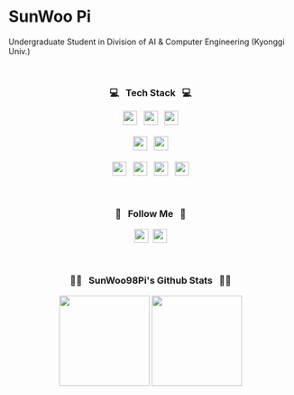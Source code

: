 # SunWoo Pi  

Undergraduate Student in Division of AI & Computer Engineering (Kyonggi Univ.) 

<br>

<h3 align="center">💻 &nbsp Tech Stack &nbsp 💻</h3>
<p align="center">
  <img height=25em src="https://img.shields.io/badge/Python-3766AB?style=flat&logo=Python&logoColor=white"/></a>&nbsp&nbsp
  <img height=25em src="https://img.shields.io/badge/C-A8B9CC?style=flat&logo=C&logoColor=white"/></a>&nbsp&nbsp 
  <img height=25em src="https://img.shields.io/badge/Java-007396?style=flat&logo=Java&logoColor=white"/></a>
  <br><br>
  <img height=25em src="https://img.shields.io/badge/PyTorch-EE4C2C?style=flat&logo=PyTorch&logoColor=white"/></a>&nbsp&nbsp
  <img height=25em src="https://img.shields.io/badge/OpenCV-5C3EE8?style=flat&logo=OpenCV&logoColor=white"/></a>
  <br><br>
  <img height=25em src="https://img.shields.io/badge/Git-F05032?style=flat&logo=git&logoColor=white"/></a>&nbsp&nbsp 
  <img height=25em src="https://img.shields.io/badge/Docker-2496ED?style=flat&logo=Docker&logoColor=white"/></a>&nbsp&nbsp 
  <img height=25em src="https://img.shields.io/badge/AWS-232F3E?style=flat&logo=AmazonAWS&logoColor=white"/></a>&nbsp&nbsp
  <img height=25em src="https://img.shields.io/badge/Firebase-FFCA28?style=flat&logo=Firebase&logoColor=white"/></a>
</p>

<br>

<h3 align="center">🌈 &nbsp Follow Me &nbsp 🌈</h3>
<p align="center">
  <a href="https://velog.io/@ppssww1202"><img height=25em src="https://img.shields.io/badge/Tech Blog-11B48A?style=flat&logo=Vimeo&logoColor=white&link=https://velog.io/@ppssww1202"/></a>&nbsp
  <a href="mailto:ppssww1202@gmail.com"><img height=25em src="https://img.shields.io/badge/Gmail-d14836?style=flat&logo=Gmail&logoColor=white&link=ppssww1202@gmail.com"/></a>
</p>

<br>

<h3 align="center">👩‍💻 &nbsp SunWoo98Pi's Github Stats &nbsp 👩‍💻</h3>
<p align = "center">
  <img height="160em" src="https://github-readme-stats.vercel.app/api/?username=SunWoo98Pi&cache_seconds=1800&theme=dracula&line_height=27" >
  <img height="160em" src="https://github-readme-streak-stats.herokuapp.com/?user=SunWoo98Pi&hide_border=true&theme=dracula"/>
</p>

<!--
**SunWoo98Pi/SunWoo98Pi** is a ✨ _special_ ✨ repository because its `README.md` (this file) appears on your GitHub profile.

Here are some ideas to get you started:

- 🔭 I’m currently working on ...
- 🌱 I’m currently learning ...
- 👯 I’m looking to collaborate on ...
- 🤔 I’m looking for help with ...
- 💬 Ask me about ...
- 📫 How to reach me: ...
- 😄 Pronouns: ...
- ⚡ Fun fact: ...
-->
